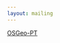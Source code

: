```yaml
---
layout: mailing
---
```


<a id="nabblelink" href="http://osgeo-org.1560.x6.nabble.com/OSGeo-Portuguese-Local-Chapter-f3731409.html/">OSGeo-PT</a>
<script src="http://osgeo-org.1560.x6.nabble.com/OSGeo-Portuguese-Local-Chapter-f3731409.html/embed/f1"></script>